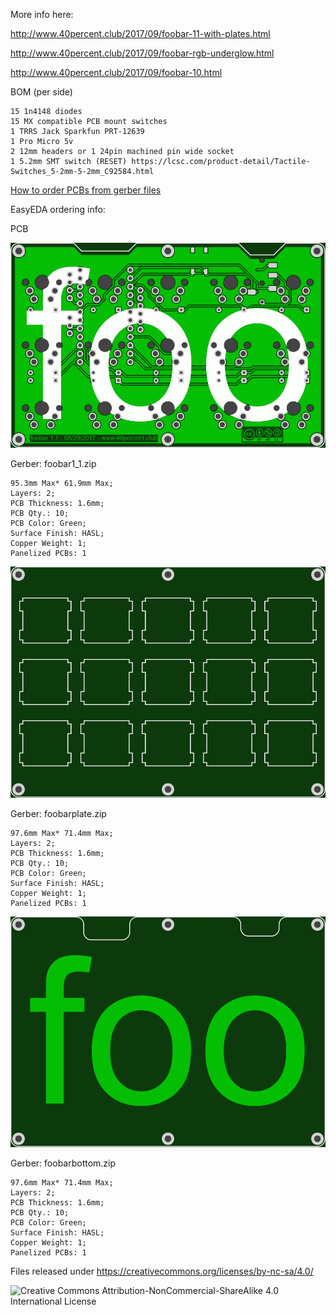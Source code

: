 More info here:

http://www.40percent.club/2017/09/foobar-11-with-plates.html

http://www.40percent.club/2017/09/foobar-rgb-underglow.html

http://www.40percent.club/2017/09/foobar-10.html

BOM (per side)

    15 1n4148 diodes
    15 MX compatible PCB mount switches
    1 TRRS Jack Sparkfun PRT-12639
    1 Pro Micro 5v
    2 12mm headers or 1 24pin machined pin wide socket
    1 5.2mm SMT switch (RESET) https://lcsc.com/product-detail/Tactile-Switches_5-2mm-5-2mm_C92584.html

[How to order PCBs from gerber files](http://www.40percent.club/2017/03/ordering-pcb.html)

EasyEDA ordering info:

PCB

![foobar](foobar.png)

Gerber: foobar1_1.zip

    95.3mm Max* 61.9mm Max;
    Layers: 2;
    PCB Thickness: 1.6mm;
    PCB Qty.: 10;
    PCB Color: Green;
    Surface Finish: HASL;
    Copper Weight: 1;
    Panelized PCBs: 1


![foobarplate](foobarplate.png)


Gerber: foobarplate.zip

    97.6mm Max* 71.4mm Max;
    Layers: 2;
    PCB Thickness: 1.6mm;
    PCB Qty.: 10;
    PCB Color: Green;
    Surface Finish: HASL;
    Copper Weight: 1;
    Panelized PCBs: 1

	
![foobarbottom](foobarbottom.png)

Gerber: foobarbottom.zip

    97.6mm Max* 71.4mm Max;
    Layers: 2;
    PCB Thickness: 1.6mm;
    PCB Qty.: 10;
    PCB Color: Green;
    Surface Finish: HASL;
    Copper Weight: 1;
    Panelized PCBs: 1





Files released under https://creativecommons.org/licenses/by-nc-sa/4.0/

![Creative Commons Attribution-NonCommercial-ShareAlike 4.0 International License](https://i.creativecommons.org/l/by-nc-sa/4.0/88x31.png)
